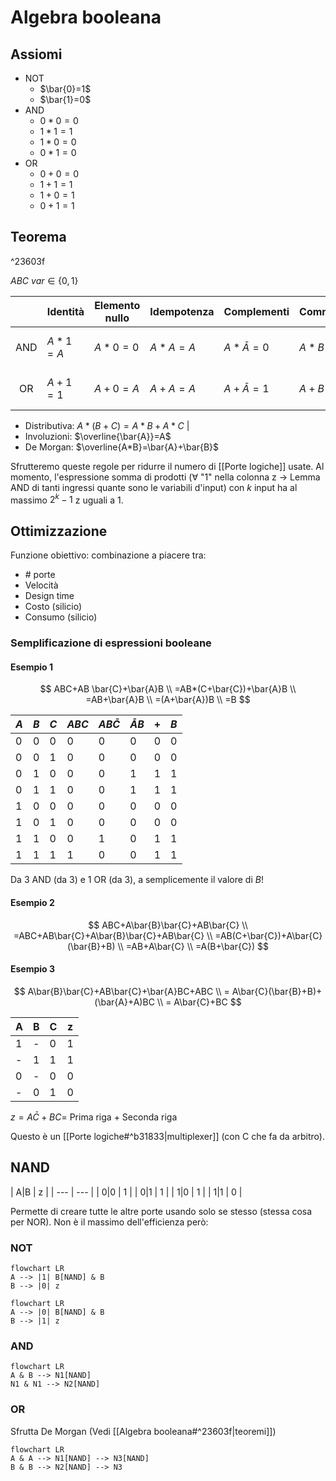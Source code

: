 # Algebra booleana

## Assiomi

- NOT
	- $\bar{0}=1$
	- $\bar{1}=0$
- AND
	- $0*0=0$
	- $1*1=1$
	- $1*0=0$
	- $0*1=0$
- OR
	- $0+0=0$
	- $1+1=1$
	- $1+0=1$
	- $0+1=1$

## Teorema

^23603f

$ABC \: var ∈ \{0,1\}$

|     | Identità | Elemento nullo | Idempotenza | Complementi        | Commutativa | Associativa       |
|:---:| -------- | -------------- | ----------- | ------------------ | ----------- | ----------------- |
| AND | $A*1=A$  | $A*0=0$        | $A*A=A$     | $A*\bar{A}=0$ | $A*B=B*A$   | $(A*B)*C=A*(B*C)$ |
| OR  | $A+1=1$  | $A+0=A$        | $A+A=A$     | $A+\bar{A}=1$ | $A+B=B+A$   | $(A+B)+C=A+(B+C)$ |

- Distributiva: $A*(B+C)=A*B+A*C$ |
- Involuzioni: $\overline{\bar{A}}=A$
- De Morgan: $\overline{A*B}=\bar{A}+\bar{B}$

Sfrutteremo queste regole per ridurre il numero di [[Porte logiche]] usate. Al momento, l'espressione somma di prodotti (∀ "1" nella colonna z → Lemma AND di tanti ingressi quante sono le variabili d'input) con $k$ input ha al massimo $2^k-1$ z uguali a 1.

## Ottimizzazione

Funzione obiettivo: combinazione a piacere tra:
- \# porte
- Velocità
- Design time
- Costo (silicio)
- Consumo (silicio)

### Semplificazione di espressioni booleane

#### Esempio 1

$$
ABC+AB \bar{C}+\bar{A}B \\
=AB*(C+\bar{C})+\bar{A}B \\
=AB+\bar{A}B \\
=(A+\bar{A})B \\
=B
$$

| $A$ | $B$ | $C$ | $ABC$ | $AB\bar{C}$ | $\bar{A}B$ | $+$ | $B$ |
| --- | --- | --- | ----- | ---------------- | --------------- | --- | --- |
| 0   | 0   | 0   | 0     | 0                | 0               | 0   | 0   |
| 0   | 0   | 1   | 0     | 0                | 0               | 0   | 0   |
| 0   | 1   | 0   | 0     | 0                | 1               | 1   | 1   |
| 0   | 1   | 1   | 0     | 0                | 1               | 1   | 1   |
| 1   | 0   | 0   | 0     | 0                | 0               | 0   | 0   |
| 1   | 0   | 1   | 0     | 0                | 0               | 0   | 0   |
| 1   | 1   | 0   | 0     | 1                | 0               | 1   | 1   |
| 1   | 1   | 1   | 1     | 0                | 0               | 1   | 1   |

Da 3 AND (da 3) e 1 OR (da 3), a semplicemente il valore di $B$!

#### Esempio 2

$$
ABC+A\bar{B}\bar{C}+AB\bar{C} \\
=ABC+AB\bar{C}+A\bar{B}\bar{C}+AB\bar{C} \\
=AB(C+\bar{C})+A\bar{C}(\bar{B}+B) \\
=AB+A\bar{C} \\
=A(B+\bar{C})
$$

#### Esempio 3

$$
A\bar{B}\bar{C}+AB\bar{C}+\bar{A}BC+ABC \\
= A\bar{C}(\bar{B}+B)+(\bar{A}+A)BC \\
= A\bar{C}+BC
$$

| A   | B   | C   | z   |
| --- | --- | --- | --- |
| 1   | -   | 0   | 1   |
| -   | 1   | 1   | 1   |
| 0   | -   | 0   | 0   |
| -   | 0   | 1   | 0   |

$z=A\bar{C}+BC=$ Prima riga + Seconda riga

Questo è un [[Porte logiche#^b31833|multiplexer]] (con C che fa da arbitro).

## NAND

| A|B | z |
| --- | --- |
| 0|0 | 1 |
| 0|1 | 1 |
| 1|0 | 1 |
| 1|1 | 0 |

Permette di creare tutte le altre porte usando solo se stesso (stessa cosa per NOR). Non è il massimo dell'efficienza però:

### NOT

```mermaid
flowchart LR
A --> |1| B[NAND] & B
B --> |0| z
```

```mermaid
flowchart LR
A --> |0| B[NAND] & B
B --> |1| z
```

### AND

```mermaid
flowchart LR
A & B --> N1[NAND]
N1 & N1 --> N2[NAND]
```

### OR

Sfrutta De Morgan (Vedi [[Algebra booleana#^23603f|teoremi]])

```mermaid
flowchart LR
A & A --> N1[NAND] --> N3[NAND]
B & B --> N2[NAND] --> N3
```
